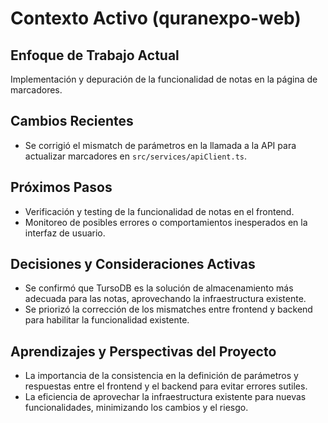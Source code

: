 # Contexto Activo (quranexpo-web)

## Enfoque de Trabajo Actual
Implementación y depuración de la funcionalidad de notas en la página de marcadores.

## Cambios Recientes
- Se corrigió el mismatch de parámetros en la llamada a la API para actualizar marcadores en `src/services/apiClient.ts`.

## Próximos Pasos
- Verificación y testing de la funcionalidad de notas en el frontend.
- Monitoreo de posibles errores o comportamientos inesperados en la interfaz de usuario.

## Decisiones y Consideraciones Activas
- Se confirmó que TursoDB es la solución de almacenamiento más adecuada para las notas, aprovechando la infraestructura existente.
- Se priorizó la corrección de los mismatches entre frontend y backend para habilitar la funcionalidad existente.

## Aprendizajes y Perspectivas del Proyecto
- La importancia de la consistencia en la definición de parámetros y respuestas entre el frontend y el backend para evitar errores sutiles.
- La eficiencia de aprovechar la infraestructura existente para nuevas funcionalidades, minimizando los cambios y el riesgo.
